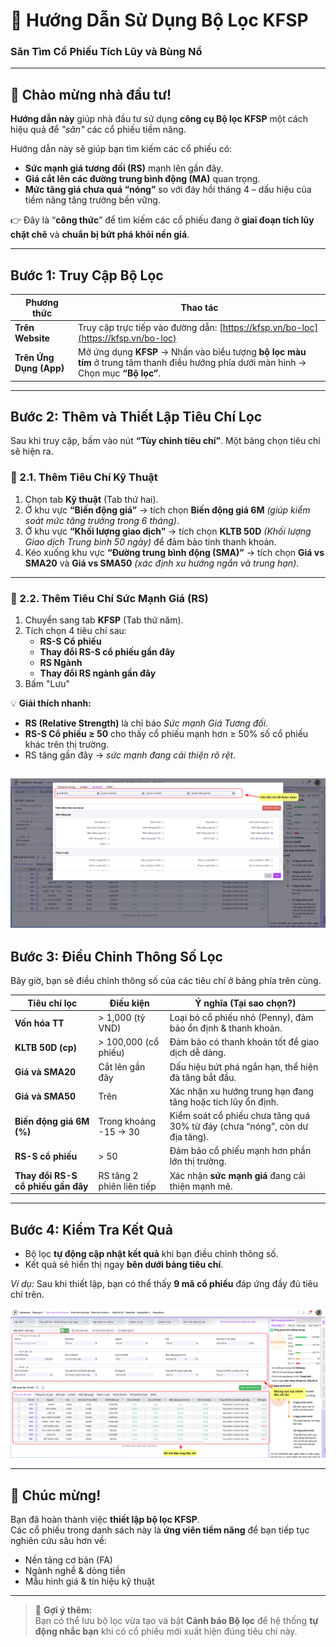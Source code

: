 # 🎯 Hướng Dẫn Sử Dụng Bộ Lọc KFSP
### Săn Tìm Cổ Phiếu Tích Lũy và Bùng Nổ

---

## 👋 Chào mừng nhà đầu tư!

**Hướng dẫn này** giúp nhà đầu tư sử dụng **công cụ Bộ lọc KFSP** một cách hiệu quả để *"săn"* các cổ phiếu tiềm năng.

Hướng dẫn này sẽ giúp bạn tìm kiếm các cổ phiếu có:  

- **Sức mạnh giá tương đối (RS)** mạnh lên gần đây.  
- **Giá cắt lên các đường trung bình động (MA)** quan trọng.  
- **Mức tăng giá chưa quá “nóng”** so với đáy hồi tháng 4 – dấu hiệu của tiềm năng tăng trưởng bền vững.  

👉 Đây là “**công thức**” để tìm kiếm các cổ phiếu đang ở **giai đoạn tích lũy chặt chẽ** và **chuẩn bị bứt phá khỏi nền giá**.

---

## Bước 1: Truy Cập Bộ Lọc  

| **Phương thức** | **Thao tác** |
|------------------|--------------|
| **Trên Website** | Truy cập trực tiếp vào đường dẫn: [https://kfsp.vn/bo-loc](https://kfsp.vn/bo-loc) |
| **Trên Ứng Dụng (App)** | Mở ứng dụng **KFSP** → Nhấn vào biểu tượng **bộ lọc màu tím** ở trung tâm thanh điều hướng phía dưới màn hình → Chọn mục **“Bộ lọc”**. |

---

## Bước 2: Thêm và Thiết Lập Tiêu Chí Lọc  

Sau khi truy cập, bấm vào nút **“Tùy chỉnh tiêu chí”**. Một bảng chọn tiêu chí sẽ hiện ra.

### 🔹 2.1. Thêm Tiêu Chí Kỹ Thuật

1. Chọn tab **Kỹ thuật** (Tab thứ hai).  
2. Ở khu vực **“Biến động giá”** → tích chọn **Biến động giá 6M** *(giúp kiểm soát mức tăng trưởng trong 6 tháng)*.  
3. Ở khu vực **“Khối lượng giao dịch”** → tích chọn **KLTB 50D** *(Khối lượng Giao dịch Trung bình 50 ngày)* để đảm bảo tính thanh khoản.  
4. Kéo xuống khu vực **“Đường trung bình động (SMA)”** → tích chọn **Giá vs SMA20** và **Giá vs SMA50** *(xác định xu hướng ngắn và trung hạn)*.  

---

### 🔹 2.2. Thêm Tiêu Chí Sức Mạnh Giá (RS)  

1. Chuyển sang tab **KFSP** (Tab thứ năm).  
2. Tích chọn 4 tiêu chí sau:  
   - **RS-S Cổ phiếu**  
   - **Thay đổi RS-S cổ phiếu gần đây**  
   - **RS Ngành**  
   - **Thay đổi RS ngành gần đây**  
3. Bấm "Lưu"  

💡 **Giải thích nhanh:**  
- **RS (Relative Strength)** là chỉ báo *Sức mạnh Giá Tương đối*.  
- **RS-S Cổ phiếu ≥ 50** cho thấy cổ phiếu mạnh hơn ≥ 50% số cổ phiếu khác trên thị trường.  
- RS tăng gần đây → *sức mạnh đang cải thiện rõ rệt*.

![Hình ảnh minh họa - Thay đường dẫn tại đây](assets/tuy-chinh-tieu-chi-loc.png)
---

## Bước 3: Điều Chỉnh Thông Số Lọc  

Bây giờ, bạn sẽ điều chỉnh thông số của các tiêu chí ở bảng phía trên cùng.  

| **Tiêu chí lọc** | **Điều kiện** | **Ý nghĩa (Tại sao chọn?)** |
|------------------|----------------|-----------------------------|
| **Vốn hóa TT** | > 1,000 (tỷ VND) | Loại bỏ cổ phiếu nhỏ (Penny), đảm bảo ổn định & thanh khoản. |
| **KLTB 50D (cp)** | > 100,000 (cổ phiếu) | Đảm bảo có thanh khoản tốt để giao dịch dễ dàng. |
| **Giá và SMA20** | Cắt lên gần đây | Dấu hiệu bứt phá ngắn hạn, thể hiện đà tăng bắt đầu. |
| **Giá và SMA50** | Trên | Xác nhận xu hướng trung hạn đang tăng hoặc tích lũy ổn định. |
| **Biến động giá 6M (%)** | Trong khoảng -15 → 30 | Kiểm soát cổ phiếu chưa tăng quá 30% từ đáy (chưa “nóng”, còn dư địa tăng). |
| **RS-S cổ phiếu** | > 50 | Đảm bảo cổ phiếu mạnh hơn phần lớn thị trường. |
| **Thay đổi RS-S cổ phiếu gần đây** | RS tăng 2 phiên liên tiếp | Xác nhận **sức mạnh giá** đang cải thiện mạnh mẽ. |

---

## Bước 4: Kiểm Tra Kết Quả  

- Bộ lọc **tự động cập nhật kết quả** khi bạn điều chỉnh thông số.  
- Kết quả sẽ hiển thị ngay **bên dưới bảng tiêu chí**.  

*Ví dụ:* Sau khi thiết lập, bạn có thể thấy **9 mã cổ phiếu** đáp ứng đầy đủ tiêu chí trên.  

![Hình ảnh minh họa - Thay đường dẫn tại đây](assets/tich-luy.png)

---

## 🎉 Chúc mừng!  

Bạn đã hoàn thành việc **thiết lập bộ lọc KFSP**.  
Các cổ phiếu trong danh sách này là **ứng viên tiềm năng** để bạn tiếp tục nghiên cứu sâu hơn về:  

- Nền tảng cơ bản (FA)  
- Ngành nghề & dòng tiền  
- Mẫu hình giá & tín hiệu kỹ thuật  

---

> 💬 **Gợi ý thêm:**  
> Bạn có thể lưu bộ lọc vừa tạo và bật **Cảnh báo Bộ lọc** để hệ thống **tự động nhắc bạn** khi có cổ phiếu mới xuất hiện đúng tiêu chí này.  
